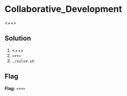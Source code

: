 # Collaborative_Development
*<++>*

## Solution
1. <++>
2. `<++>`
3. `./solve.sh`


## Flag
**Flag:** `<++>`
